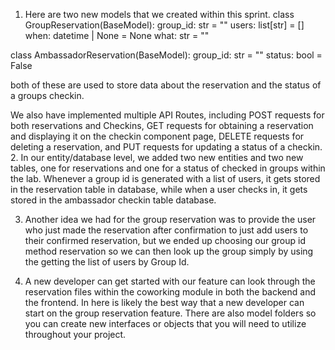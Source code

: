 1. Here are two new models that we created within this sprint.
   class GroupReservation(BaseModel):
   group_id: str = ""
   users: list[str] = []
   when: datetime | None = None
   what: str = ""

class AmbassadorReservation(BaseModel):
group_id: str = ""
status: bool = False

both of these are used to store data about the reservation and the status of a groups checkin.

We also have implemented multiple API Routes, including POST requests for both reservations and Checkins, GET requests for obtaining a reservation and displaying it on the checkin component page, DELETE requests for deleting a reservation, and PUT requests for updating a status of a checkin. 2. In our entity/database level, we added two new entities and two new tables, one for reservations and one for a status of checked in groups within the lab. Whenever a group id is generated with a list of users, it gets stored in the reservation table in database, while when a user checks in, it gets stored in the ambassador checkin table database.

3. Another idea we had for the group reservation was to provide the user who just made the reservation after confirmation to just add users to their confirmed reservation, but we ended up choosing our group id method reservation so we can then look up the group simply by using the getting the list of users by Group Id.

4. A new developer can get started with our feature can look through the reservation files within the coworking module in both the backend and the frontend. In here is likely the best way that a new developer can start on the group reservation feature. There are also model folders so you can create new interfaces or objects that you will need to utilize throughout your project.
